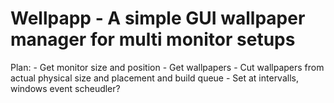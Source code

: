 # Wellpapp - A simple GUI wallpaper manager for multi monitor setups

Plan: 
    - Get monitor size and position
    - Get wallpapers
    - Cut wallpapers from actual physical size and placement and build queue 
    - Set at intervalls, windows event scheudler? 

    